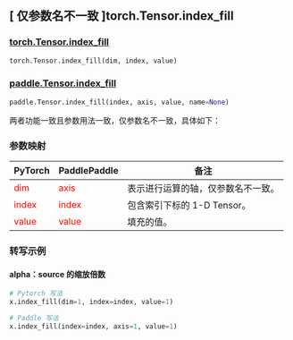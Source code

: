 ## [ 仅参数名不一致 ]torch.Tensor.index_fill
### [torch.Tensor.index_fill](https://pytorch.org/docs/stable/generated/torch.Tensor.index_fill.html?highlight=index_fill#torch.Tensor.index_fill)

```python
torch.Tensor.index_fill(dim, index, value)
```

### [paddle.Tensor.index_fill](https://www.paddlepaddle.org.cn/documentation/docs/zh/api/paddle/index_fill_cn.html#index-fill)

```python
paddle.Tensor.index_fill(index, axis, value, name=None)
```

两者功能一致且参数用法一致，仅参数名不一致，具体如下：

### 参数映射

| PyTorch       | PaddlePaddle | 备注                                                   |
| ------------- | ------------ | ------------------------------------------------------ |
| <font color='red'> dim </font> | <font color='red'> axis </font> | 表示进行运算的轴，仅参数名不一致。  |
| <font color='red'> index </font> | <font color='red'> index </font> | 包含索引下标的 1-D Tensor。  |
| <font color='red'> value </font> | <font color='red'> value </font> | 填充的值。  |

### 转写示例
#### alpha：source 的缩放倍数
```python
# Pytorch 写法
x.index_fill(dim=1, index=index, value=1)

# Paddle 写法
x.index_fill(index=index, axis=1, value=1)
